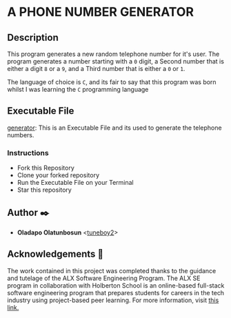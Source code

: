 #  A PHONE NUMBER GENERATOR
## **Description**
This program generates a new random telephone number for it's user.
 The program generates a number starting with a `0` digit, a Second number that is either a digit `8` or a `9`, and a Third number that is either a `0` or `1`.
 
 The language of choice is `C`, and its fair to say that this program was born whilst I was learning the `C` programming language 
 
## Executable File 
[generator](generator): This is an Executable File and its used to generate the telephone numbers. 

### Instructions 
- Fork this Repository
- Clone your forked repository
- Run the Executable File on your Terminal 
- Star this repository
## Author :black_nib:

- **Oladapo Olatunbosun** <[tuneboy2](https://github.com/tuneboy2)>

## Acknowledgements :pray:

The work contained in this project was completed thanks to the guidance and tutelage of the ALX Software Engineering Program. The ALX SE program in collaboration with Holberton School is an online-based full-stack software engineering program that prepares students for careers in the tech industry using project-based peer learning. For more information, visit [this link.](https://www.alxafrica.com/)
